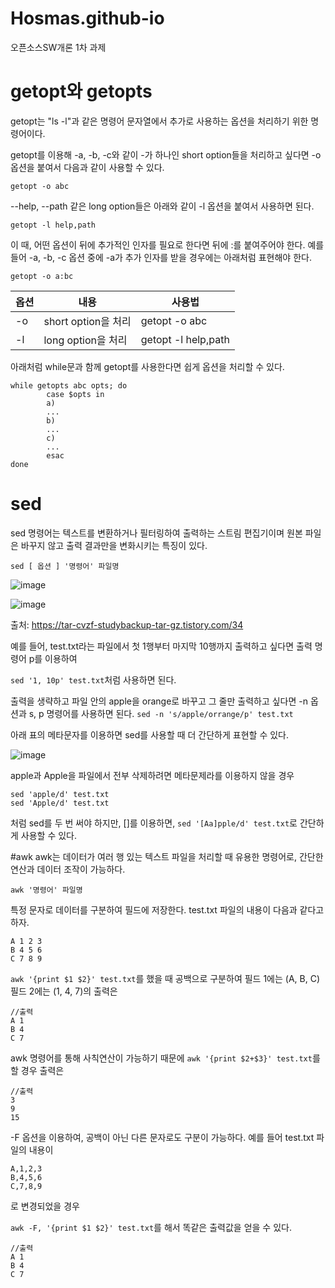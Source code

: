 # Hosmas.github-io
오픈소스SW개론 1차 과제

# getopt와 getopts
getopt는 "ls -l"과 같은 명령어 문자열에서 추가로 사용하는 옵션을 처리하기 위한 명령어이다.

getopt를 이용해 -a, -b, -c와 같이 -가 하나인 short option들을 처리하고 싶다면 -o 옵션을 붙여서 다음과 같이 사용할 수 있다.

`getopt -o abc`

 --help, --path 같은 long option들은 아래와 같이 -l 옵션을 붙여서 사용하면 된다.
 
 `getopt -l help,path`
 
 이 때, 어떤 옵션이 뒤에 추가적인 인자를 필요로 한다면 뒤에 :를 붙여주어야 한다.
 예를 들어 -a, -b, -c 옵션 중에 -a가 추가 인자를 받을 경우에는 아래처럼 표현해야 한다.
 
 `getopt -o a:bc`
 
|옵션|내용|사용법|
|---|-----|-------|
|-o|short option을 처리|getopt -o abc|
|-l|long option을 처리|getopt -l help,path|

아래처럼 while문과 함께 getopt를 사용한다면 쉽게 옵션을 처리할 수 있다.
```
while getopts abc opts; do
        case $opts in
        a)
        ...
        b)
        ...
        c)
        ...
        esac
done
```

# sed
sed 명령어는 텍스트를 변환하거나 필터링하여 출력하는 스트림 편집기이며 원본 파일은 바꾸지 않고 출력 결과만을 변화시키는 특징이 있다.

`sed [ 옵션 ] '명령어' 파일명`

![image](https://user-images.githubusercontent.com/94365974/142720825-4bf2cc06-3738-4427-b70e-b62758403e6d.png)

![image](https://user-images.githubusercontent.com/94365974/142720837-b282c09f-b857-44bb-93e2-e7873a74ddcf.png)

출처: https://tar-cvzf-studybackup-tar-gz.tistory.com/34


예를 들어, test.txt라는 파일에서 첫 1행부터 마지막 10행까지 출력하고 싶다면 출력 명령어 p를 이용하여

`sed '1, 10p' test.txt`처럼 사용하면 된다.

출력을 생략하고 파일 안의 apple을 orange로 바꾸고 그 줄만 출력하고 싶다면 -n 옵션과 s, p 명령어를 사용하면 된다.
`sed -n 's/apple/orrange/p' test.txt`

아래 표의 메타문자를 이용하면 sed를 사용할 때 더 간단하게 표현할 수 있다.

![image](https://user-images.githubusercontent.com/94365974/142721549-4af8c79e-2689-4c91-b79e-4e4673a95c07.png)

apple과 Apple을 파일에서 전부 삭제하려면 메타문제라를 이용하지 않을 경우

```
sed 'apple/d' test.txt
sed 'Apple/d' test.txt
```
처럼 sed를 두 번 써야 하지만, []를 이용하면, `sed '[Aa]pple/d' test.txt`로 간단하게 사용할 수 있다.

#awk
awk는 데이터가 여러 행 있는 텍스트 파일을 처리할 때 유용한 명령어로, 간단한 연산과 데이터 조작이 가능하다.

`awk '명령어' 파일명`

특정 문자로 데이터를 구분하여 필드에 저장한다.
test.txt 파일의 내용이 다음과 같다고 하자.

```
A 1 2 3 
B 4 5 6
C 7 8 9
```

`awk '{print $1 $2}' test.txt`를 했을 때 공백으로 구분하여 필드 1에는 (A, B, C) 필드 2에는 (1, 4, 7)의 출력은

```
//출력
A 1
B 4
C 7
```

awk 명령어를 통해 사칙연산이 가능하기 때문에 `awk '{print $2+$3}' test.txt`를 할 경우 출력은

```
//출력
3
9
15
```

-F 옵션을 이용하여, 공백이 아닌 다른 문자로도 구분이 가능하다.
예를 들어 test.txt 파일의 내용이

```
A,1,2,3 
B,4,5,6
C,7,8,9
```
로 변경되었을 경우

`awk -F, '{print $1 $2}' test.txt`를 해서 똑같은 출력값을 얻을 수 있다.

```
//출력
A 1
B 4
C 7
```
